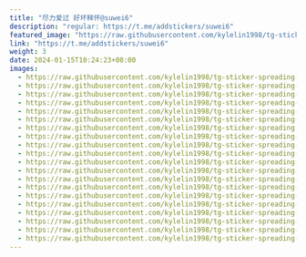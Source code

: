 ```yaml
---
title: "尽力爱过 好坏释怀@suwei6"
description: "regular: https://t.me/addstickers/suwei6"
featured_image: "https://raw.githubusercontent.com/kylelin1998/tg-sticker-spreading-worldwide-images/main/img/8eb3c473-e84c-4ae9-b88e-1ae9efa9edd6.jpg"
link: "https://t.me/addstickers/suwei6"
weight: 3
date: 2024-01-15T10:24:23+08:00
images:
  - https://raw.githubusercontent.com/kylelin1998/tg-sticker-spreading-worldwide-images/main/img/8eb3c473-e84c-4ae9-b88e-1ae9efa9edd6.jpg
  - https://raw.githubusercontent.com/kylelin1998/tg-sticker-spreading-worldwide-images/main/img/e9b087fe-13b2-4371-a9c6-9b8d68a339b0.jpg
  - https://raw.githubusercontent.com/kylelin1998/tg-sticker-spreading-worldwide-images/main/img/ed8b5182-7fa8-4a3b-945a-7e879ba5a097.jpg
  - https://raw.githubusercontent.com/kylelin1998/tg-sticker-spreading-worldwide-images/main/img/f83c03ed-cba6-41b9-bca0-6484c31af1c4.jpg
  - https://raw.githubusercontent.com/kylelin1998/tg-sticker-spreading-worldwide-images/main/img/61946b7f-f083-450c-a002-eec157fc04ad.jpg
  - https://raw.githubusercontent.com/kylelin1998/tg-sticker-spreading-worldwide-images/main/img/9ad1c2e2-0c01-4d2f-9f55-f0f852aeb856.jpg
  - https://raw.githubusercontent.com/kylelin1998/tg-sticker-spreading-worldwide-images/main/img/bde3f61d-ca58-4bc5-b69c-2d5b54cea88a.jpg
  - https://raw.githubusercontent.com/kylelin1998/tg-sticker-spreading-worldwide-images/main/img/aeb6d015-efbd-4977-b3a8-b30ab5f71ab3.jpg
  - https://raw.githubusercontent.com/kylelin1998/tg-sticker-spreading-worldwide-images/main/img/8720ecfa-d585-4543-9ec3-01540003ea79.jpg
  - https://raw.githubusercontent.com/kylelin1998/tg-sticker-spreading-worldwide-images/main/img/98908606-dcf4-4875-83b0-54549d9eea9a.jpg
  - https://raw.githubusercontent.com/kylelin1998/tg-sticker-spreading-worldwide-images/main/img/1b15e4ef-47bc-4e7e-b05b-4fcc0c2c28af.jpg
  - https://raw.githubusercontent.com/kylelin1998/tg-sticker-spreading-worldwide-images/main/img/ab6464c3-6a55-4671-9085-924f6d93341b.jpg
  - https://raw.githubusercontent.com/kylelin1998/tg-sticker-spreading-worldwide-images/main/img/8325bb7c-e690-4c5a-914d-2f3e459b99a9.jpg
  - https://raw.githubusercontent.com/kylelin1998/tg-sticker-spreading-worldwide-images/main/img/1fa9ac11-944f-4509-a5c0-5a0b7babf3d6.jpg
  - https://raw.githubusercontent.com/kylelin1998/tg-sticker-spreading-worldwide-images/main/img/1b43c2d8-dfbf-496c-8892-ae47cfa67d2f.jpg
  - https://raw.githubusercontent.com/kylelin1998/tg-sticker-spreading-worldwide-images/main/img/10265637-7adb-466d-8db4-90f0e045e0fa.jpg
  - https://raw.githubusercontent.com/kylelin1998/tg-sticker-spreading-worldwide-images/main/img/61897c5b-c256-415d-9f3a-2d8325eabafd.jpg
  - https://raw.githubusercontent.com/kylelin1998/tg-sticker-spreading-worldwide-images/main/img/64bd743a-0ac7-4242-a7d6-89d2bac1c27b.jpg
  - https://raw.githubusercontent.com/kylelin1998/tg-sticker-spreading-worldwide-images/main/img/c8026fbc-a86a-4f35-9c9f-ab021dad6234.jpg
  - https://raw.githubusercontent.com/kylelin1998/tg-sticker-spreading-worldwide-images/main/img/f2a818ba-1195-45c1-895b-968ae8d3543b.jpg
---
```

